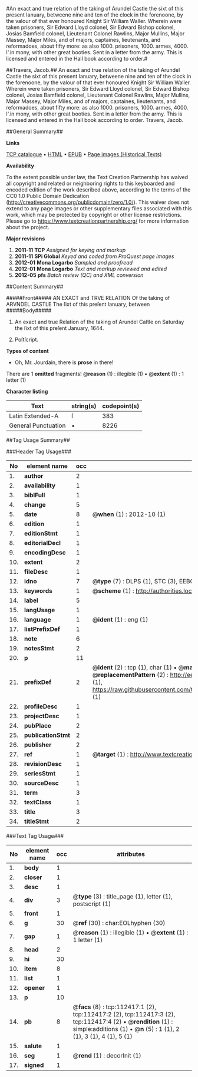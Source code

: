 #An exact and true relation of the taking of Arundel Castle the sixt of this present Ianuary, betweene nine and ten of the clock in the forenoone, by the valour of that ever honoured Knight Sir William Waller. Wherein were taken prisoners, Sir Edward Lloyd colonel, Sir Edward Bishop colonel, Josias Bamfield colonel, Lieutenant Colonel Rawlins, Major Mullins, Major Massey, Major Miles, and of majors, captaines, lieutenants, and reformadoes, about fifty more: as also 1000. prisoners, 1000. armes, 4000. l'.in mony, with other great booties. Sent in a letter from the army. This is licensed and entered in the Hall book according to order.#

##Travers, Jacob.##
An exact and true relation of the taking of Arundel Castle the sixt of this present Ianuary, betweene nine and ten of the clock in the forenoone, by the valour of that ever honoured Knight Sir William Waller. Wherein were taken prisoners, Sir Edward Lloyd colonel, Sir Edward Bishop colonel, Josias Bamfield colonel, Lieutenant Colonel Rawlins, Major Mullins, Major Massey, Major Miles, and of majors, captaines, lieutenants, and reformadoes, about fifty more: as also 1000. prisoners, 1000. armes, 4000. l'.in mony, with other great booties. Sent in a letter from the army. This is licensed and entered in the Hall book according to order.
Travers, Jacob.

##General Summary##

**Links**

[TCP catalogue](http://www.ota.ox.ac.uk/tcp/)  • 
[HTML](http://tei.it.ox.ac.uk/tcp/Texts-HTML/free/A84/A84196.html)  • 
[EPUB](http://tei.it.ox.ac.uk/tcp/Texts-EPUB/free/A84/A84196.epub) • 
[Page images (Historical Texts)](https://historicaltexts.jisc.ac.uk/eebo-99860299e)

**Availability**

To the extent possible under law, the Text Creation Partnership has waived all copyright and related or neighboring rights to this keyboarded and encoded edition of the work described above, according to the terms of the CC0 1.0 Public Domain Dedication (http://creativecommons.org/publicdomain/zero/1.0/). This waiver does not extend to any page images or other supplementary files associated with this work, which may be protected by copyright or other license restrictions. Please go to https://www.textcreationpartnership.org/ for more information about the project.

**Major revisions**

1. __2011-11__ __TCP__ *Assigned for keying and markup*
1. __2011-11__ __SPi Global__ *Keyed and coded from ProQuest page images*
1. __2012-01__ __Mona Logarbo__ *Sampled and proofread*
1. __2012-01__ __Mona Logarbo__ *Text and markup reviewed and edited*
1. __2012-05__ __pfs__ *Batch review (QC) and XML conversion*

##Content Summary##

#####Front#####
AN EXACT and TRVE RELATION Of the taking of ARVNDEL CASTLE The ſixt of this preſent Ianuary, between
#####Body#####

1. An exact and true Relation of the taking of Arundel Caſtle on Saturday the ſixt of this preſent January, 1644.

1. Poſtſcript.

**Types of content**

  * Oh, Mr. Jourdain, there is **prose** in there!

There are 1 **omitted** fragments! 
 @__reason__ (1) : illegible (1)  •  @__extent__ (1) : 1 letter (1)

**Character listing**


|Text|string(s)|codepoint(s)|
|---|---|---|
|Latin Extended-A|ſ|383|
|General Punctuation|•|8226|

##Tag Usage Summary##

###Header Tag Usage###

|No|element name|occ|attributes|
|---|---|---|---|
|1.|__author__|2||
|2.|__availability__|1||
|3.|__biblFull__|1||
|4.|__change__|5||
|5.|__date__|8| @__when__ (1) : 2012-10 (1)|
|6.|__edition__|1||
|7.|__editionStmt__|1||
|8.|__editorialDecl__|1||
|9.|__encodingDesc__|1||
|10.|__extent__|2||
|11.|__fileDesc__|1||
|12.|__idno__|7| @__type__ (7) : DLPS (1), STC (3), EEBO-CITATION (1), PROQUEST (1), VID (1)|
|13.|__keywords__|1| @__scheme__ (1) : http://authorities.loc.gov/ (1)|
|14.|__label__|5||
|15.|__langUsage__|1||
|16.|__language__|1| @__ident__ (1) : eng (1)|
|17.|__listPrefixDef__|1||
|18.|__note__|6||
|19.|__notesStmt__|2||
|20.|__p__|11||
|21.|__prefixDef__|2| @__ident__ (2) : tcp (1), char (1)  •  @__matchPattern__ (2) : ([0-9\-]+):([0-9IVX]+) (1), (.+) (1)  •  @__replacementPattern__ (2) : http://eebo.chadwyck.com/downloadtiff?vid=$1&page=$2 (1), https://raw.githubusercontent.com/textcreationpartnership/Texts/master/tcpchars.xml#$1 (1)|
|22.|__profileDesc__|1||
|23.|__projectDesc__|1||
|24.|__pubPlace__|2||
|25.|__publicationStmt__|2||
|26.|__publisher__|2||
|27.|__ref__|1| @__target__ (1) : http://www.textcreationpartnership.org/docs/. (1)|
|28.|__revisionDesc__|1||
|29.|__seriesStmt__|1||
|30.|__sourceDesc__|1||
|31.|__term__|3||
|32.|__textClass__|1||
|33.|__title__|3||
|34.|__titleStmt__|2||


###Text Tag Usage###

|No|element name|occ|attributes|
|---|---|---|---|
|1.|__body__|1||
|2.|__closer__|1||
|3.|__desc__|1||
|4.|__div__|3| @__type__ (3) : title_page (1), letter (1), postscript (1)|
|5.|__front__|1||
|6.|__g__|30| @__ref__ (30) : char:EOLhyphen (30)|
|7.|__gap__|1| @__reason__ (1) : illegible (1)  •  @__extent__ (1) : 1 letter (1)|
|8.|__head__|2||
|9.|__hi__|30||
|10.|__item__|8||
|11.|__list__|1||
|12.|__opener__|1||
|13.|__p__|10||
|14.|__pb__|8| @__facs__ (8) : tcp:112417:1 (2), tcp:112417:2 (2), tcp:112417:3 (2), tcp:112417:4 (2)  •  @__rendition__ (1) : simple:additions (1)  •  @__n__ (5) : 1 (1), 2 (1), 3 (1), 4 (1), 5 (1)|
|15.|__salute__|1||
|16.|__seg__|1| @__rend__ (1) : decorInit (1)|
|17.|__signed__|1||
